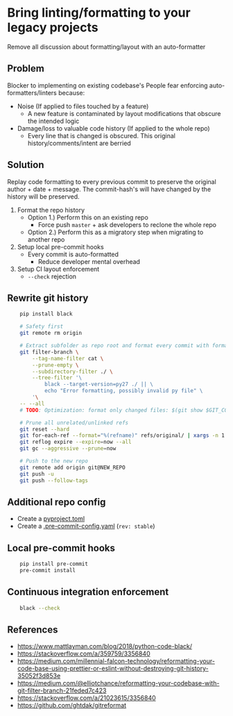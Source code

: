 Bring linting/formatting to your legacy projects
================================================

Remove all discussion about formatting/layout with an auto-formatter

Problem
-------

Blocker to implementing on existing codebase's
People fear enforcing auto-formatters/linters because:
* Noise (If applied to files touched by a feature)
    * A new feature is contaminated by layout modifications that obscure the intended logic
* Damage/loss to valuable code history (If applied to the whole repo)
    * Every line that is changed is obscured. This original history/comments/intent are berried

Solution
--------
Replay code formatting to every previous commit to preserve the original author + date + message.
The commit-hash's will have changed by the history will be preserved.

1. Format the repo history
    * Option 1.) Perform this on an existing repo
        * Force push `master` + ask developers to reclone the whole repo
    * Option 2.) Perform this as a migratory step when migrating to another repo
2. Setup local pre-commit hooks
    * Every commit is auto-formatted
        * Reduce developer mental overhead
3. Setup CI layout enforcement
    * `--check` rejection


Rewrite git history
-------------------

```bash
    pip install black
```

```bash
    # Safety first
    git remote rm origin

    # Extract subfolder as repo root and format every commit with formatter
    git filter-branch \
        --tag-name-filter cat \
        --prune-empty \
        --subdirectory-filter ./ \
        --tree-filter '\
            black --target-version=py27 ./ || \
            echo "Error formatting, possibly invalid py file" \
        '\
    -- --all
    # TODO: Optimization: format only changed files: $(git show $GIT_COMMIT --name-status | egrep ^[AM] | grep .py | cut -f2)

    # Prune all unrelated/unlinked refs
    git reset --hard
    git for-each-ref --format="%(refname)" refs/original/ | xargs -n 1 git update-ref -d
    git reflog expire --expire=now --all
    git gc --aggressive --prune=now

    # Push to the new repo
    git remote add origin git@NEW_REPO
    git push -u
    git push --follow-tags
```


Additional repo config
----------------------

* Create a [pyproject.toml](https://black.readthedocs.io/en/stable/pyproject_toml.html#configuration-format)
* Create a [.pre-commit-config.yaml](https://pre-commit.com/#2-add-a-pre-commit-configuration) (`rev: stable`)


Local pre-commit hooks
----------------------

```bash
    pip install pre-commit
    pre-commit install
```


Continuous integration enforcement
----------------------------------

```bash
    black --check
```


References
----------

* https://www.mattlayman.com/blog/2018/python-code-black/
* https://stackoverflow.com/a/359759/3356840
* https://medium.com/millennial-falcon-technology/reformatting-your-code-base-using-prettier-or-eslint-without-destroying-git-history-35052f3d853e
* https://medium.com/@elliotchance/reformatting-your-codebase-with-git-filter-branch-21feded7c423
* https://stackoverflow.com/a/21023615/3356840
* https://github.com/ghtdak/gitreformat
